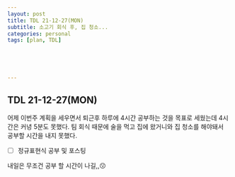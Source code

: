 ```yaml
---
layout: post
title: TDL 21-12-27(MON)
subtitle: 소고기 회식 후, 집 청소...
categories: personal
tags: [plan, TDL]





---
```




## TDL 21-12-27(MON)

어제 이번주 계획을 세우면서 퇴근후 하루에 4시간 공부하는 것을 목표로 세웠는데 4시간은 커녕 5분도 못했다. 팀 회식 때문에 술을 먹고 집에 왔거니와 집 청소를 해야돼서 공부할 시간을 내지 못했다. 

- [ ] 정규표현식 공부 및 포스팅

내일은 무조건 공부 할 시간이 나길,,😗
